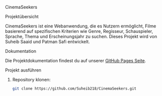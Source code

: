 CinemaSeekers

Projektübersicht

CinemaSeekers ist eine Webanwendung, die es Nutzern ermöglicht, Filme basierend auf spezifischen Kriterien wie Genre, Regisseur, Schauspieler, Sprache, Thema und Erscheinungsjahr zu suchen. Dieses Projekt wird von Suheib Saaid und Patman Safi entwickelt.

Dokumentation

Die Projektdokumentation findest du auf unserer [GitHub Pages Seite](https://suheib218.github.io/CinemaSeekers/).

Projekt ausführen

1. Repository klonen:
   ```bash
   git clone https://github.com/Suheib218/CinemaSeekers.git


